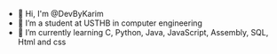 - 👋 Hi, I'm @DevByKarim
- 👀 I’m a student at USTHB in computer engineering 
- 🌱 I’m currently learning C, Python, Java, JavaScript, Assembly, SQL, Html and css


<!---
DevByKarim/DevByKarim is a ✨ special ✨ repository because its `README.md` (this file) appears on your GitHub profile.
You can click the Preview link to take a look at your changes.
--->
